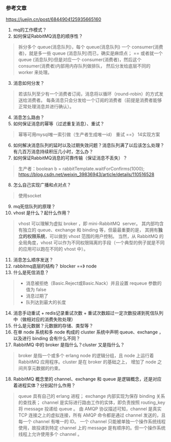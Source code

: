 ### 参考文章
https://juejin.cn/post/6844904125935665160

1. mq的工作模式？
2. 如何保证RabbitMQ消息的顺序性？
> 拆分多个 queue(消息队列)，每个 queue(消息队列) 一个 consumer(消费者)，就是多一些 queue (消息队列)而已，确实是麻烦点；
> == 或者就一个 queue (消息队列)但是对应一个 consumer(消费者)，然后这个 consumer(消费者)内部用内存队列做排队，
> 然后分发给底层不同的 worker 来处理。
3. 消息如何分发？
> 若该队列至少有一个消费者订阅，消息将以循环（round-robin）的方式发送给消费者。
> 每条消息只会分发给一个订阅的消费者（前提是消费者能够正常处理消息并进行确认）。

4. 消息怎么路由？
5. 如何保证消息的幂等（过滤重复消息）、重试？
> 幂等可用mysql唯一索引做（生产者生成唯一id）
> 重试 ==》  14实现方案
6. 如何解决消息队列的延时以及过期失效问题？消息队列满了以后该怎么处理？有几百万消息持续积压几小时，怎么办？
7. 如何保证RabbitMQ消息的可靠传输（保证消息不丢失）？
> 生产者：boolean b = rabbitTemplate.waitForConfirms(1000);
> https://blog.csdn.net/weixin_39836943/article/details/110516528

8. 怎么自己实现广播和点对点？
> 使用socket
9. mq死信队列的原理？
10. vhost 是什么？起什么作用？
> vhost 可以理解为虚拟 broker ，即 mini-RabbitMQ  server。
> 其内部均含有独立的 queue、exchange 和 binding 等，但最最重要的是，
> 其拥有**独立的权限系统**，可以做到 vhost 范围的用户控制。
> 当然，从 RabbitMQ 的全局角度，vhost 可以作为不同权限隔离的手段（一个典型的例子就是不同的应用可以跑在不同的 vhost 中）。
11. 消息怎么顺序发送？
12. rabbitmq底层的结构？
blocker ==》 node 
13. 什么是死信消息？
> - 消息被拒绝（Basic.Reject或Basic.Nack）并且设置 requeue 参数的值为 false
> - 消息过期了
> - 队列达到最大的长度

14. 消息手动重试 + redis记录重试次数 + 重试次数超过一定次数投递到死信队列中（做相对应的消费失败处理）
15. 什么是元数据？元数据的存储、类型等？
16. 在单 node 系统和多 node 构成的 cluster 系统中声明 queue、exchange ，以及进行 binding 会有什么不同？
17. RabbitMQ 中的 broker 是指什么？cluster 又是指什么？
> broker 是指一个或多个 erlang node 的逻辑分组，且 node 上运行着 RabbitMQ 应用程序。cluster 是在 broker 的基础之上，
> 增加了 node 之间共享元数据的约束。
18. RabbitMQ 概念里的 channel、exchange 和 queue 是逻辑概念，还是对应着进程实体？分别起什么作用？
> queue 具有自己的 erlang 进程；
> exchange 内部实现为保存 binding 关系的查找表；
> channel 是实际进行路由工作的实体，即负责按照 routing_key 将 message 投递给 queue 。
> 由 AMQP 协议描述可知，channel 是真实 TCP 连接之上的虚拟连接，所有 AMQP 命令都是通过 channel 发送的，且每一个 channel 有唯一的 ID。
> 一个 channel 只能被单独一个操作系统线程使用，故投递到特定 channel 上的 message 是有顺序的。但一个操作系统线程上允许使用多个 channel 。


